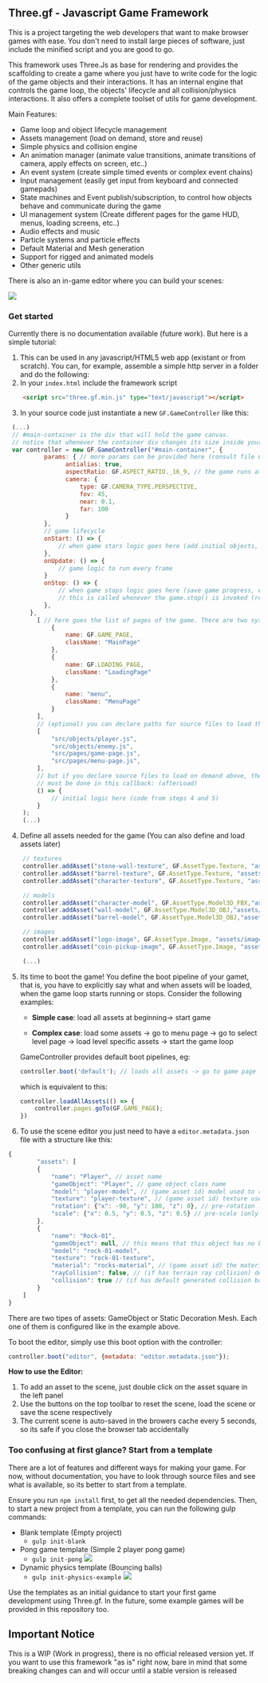 ## Three.gf - Javascript Game Framework

This is a project targeting the web developers that want to make browser games with ease.
You don't need to install large pieces of software, just include the minified script and you are good to go.

This framework uses Three.Js as base for rendering and provides the scaffolding to create a game where you just have to write code for the logic of the game objects and their interactions. It has an internal engine that controls the game loop, the objects' lifecycle and all collision/physics interactions. It also offers a complete toolset of utils for game development.

Main Features:

* Game loop and object lifecycle management
* Assets management (load on demand, store and reuse)
* Simple physics and collision engine
* An animation manager (animate value transitions, animate transitions of camera, apply effects on screen, etc..)
* An event system (create simple timed events or complex event chains)
* Input management (easily get input from keyboard and connected gamepads)
* State machines and Event publish/subscription, to control how objects behave and communicate during the game
* UI management system (Create different pages for the game HUD, menus, loading screens, etc..)
* Audio effects and music
* Particle systems and particle effects
* Default Material and Mesh generation
* Support for rigged and animated models
* Other generic utils

There is also an in-game editor where you can build your scenes:

![](https://github.com/freddykrunn/three.gf/blob/main/images/editor-screenshot.png?raw=true)


### Get started

Currently there is no documentation available (future work). But here is a simple tutorial:

1. This can be used in any javascript/HTML5 web app (existant or from scratch). You can, for example, assemble a simple http server in a folder and do the following:
2. In your `index.html` include the framework script
```html
    <script src="three.gf.min.js" type="text/javascript"></script>
```
3. In your source code just instantiate a new `GF.GameController` like this:

```javascript
 (...)
 // #main-container is the div that will hold the game canvas.
 // notice that whenever the container div changes its size inside your app you must inform GameController of the new size. However GameController already listens for a resize in the window
 var controller = new GF.GameController("#main-container", {
          params: { // more params can be provided here (consult file Controller.js)
                antialias: true,
                aspectRatio: GF.ASPECT_RATIO._16_9, // the game runs at a specific aspect ratio. Provide here one as a number, or use the default constants
                camera: {
                    type: GF.CAMERA_TYPE.PERSPECTIVE,
                    fov: 45,
                    near: 0.1,
                    far: 100
                }
          },
          // game lifecycle
          onStart: () => {
              // when game stars logic goes here (add initial objects, setup lighting, etc..)
          },
          onUpdate: () => {
              // game logic to run every frame
          }
          onStop: () => {
              // when game stops logic goes here (save game progress, etc..)
              // this is called whenever the game.stop() is invoked (returning to menu, closing the app, etc...)
          },
      },
		[ // here goes the list of pages of the game. There are two system pages: GF.GAME_PAGE and GF.LOADING_PAGE. If not provided here, the controller will create default pages. GamePage will be a simple page with no UI just to start and stop the game and LoadingPage will be a simple black page with the loading progress percentage in the middle.
			{
				name: GF.GAME_PAGE,
				className: "MainPage"
			},
            {
				name: GF.LOADING_PAGE,
				className: "LoadingPage"
			},
            {
				name: "menu",
				className: "MenuPage"
			}
		],
        // (optional) you can declare paths for source files to load them on demand when controller initializes
        [
            "src/objects/player.js",
            "src/objects/enemy.js",
            "src/pages/game-page.js",
            "src/pages/menu-page.js",
        ],
        // but if you declare source files to load on demand above, the logic for the initial boot (load assets, start game, etc..)
        // must be done in this callback: (afterLoad)
        () => {
            // initial logic here (code from steps 4 and 5)
        }
	);
    (...)
```
4. Define all assets needed for the game (You can also define and load assets later)

```javascript
    // textures
    controller.addAsset("stone-wall-texture", GF.AssetType.Texture, "assets/textures/stone-wall.png");
    controller.addAsset("barrel-texture", GF.AssetType.Texture, "assets/textures/barrel.png");
    controller.addAsset("character-texture", GF.AssetType.Texture, "assets/textures/character.png");

    // models
    controller.addAsset("character-model", GF.AssetType.Model3D_FBX,"assets/objects/character.fbx");
    controller.addAsset("wall-model", GF.AssetType.Model3D_OBJ,"assets/objects/wall.obj");
    controller.addAsset("barrel-model", GF.AssetType.Model3D_OBJ,"assets/objects/barrel.obj");

    // images
    controller.addAsset("logo-image", GF.AssetType.Image, "assets/images/logo.png");
    controller.addAsset("coin-pickup-image", GF.AssetType.Image, "assets/images/coin-pickup.png");

    (...)
```

5. Its time to boot the game! You define the boot pipeline of your gamet, that is, you have to explicitly say what and when assets will be loaded, when the game loop starts running or stops. Consider the following examples:

    * **Simple case**: load all assets at beginning-> start game

    * **Complex case**:
      load some assets -> go to menu page -> go to select level page -> load level specific assets -> start the game loop

    GameController provides default boot pipelines, eg:

    ```javascript
    controller.boot('default'); // loads all assets -> go to game page
    ```

    which is equivalent to this:

    ```javascript
    controller.loadAllAssets(() => {
        controller.pages.goTo(GF.GAME_PAGE);
    })
    ```
6. To use the scene editor you just need to have a `editor.metadata.json` file with a structure like this:

```javascript
{
    	"assets": [
		{
		    "name": "Player", // asset name
		    "gameObject": "Player", // game object class name
		    "model": "player-model", // (game asset id) model used to represent this asset in the editor (may not correspond to real model in the game)
		    "texture": "player-texture", // (game asset id) texture used to represent this asset in the editor (may not correspond to real model in the game)
		    "rotation": {"x": -90, "y": 180, "z": 0}, // pre-rotation (only for the display the asset in the editor)
		    "scale": {"x": 0.5, "y": 0.5, "z": 0.5} // pre-scale (only for the display the asset in the editor)
		},
		{
		    "name": "Rock-01",
		    "gameObject": null, // this means that this object has no behaviour class associated and will be just a static decoration mesh
		    "model": "rock-01-model",
		    "texture": "rock-01-texture",
		    "material": "rocks-material", // (game asset id) the material that will be used in the game
		    "rayCollision": false, // (if has terrain ray collision) default value when adding a new object of this type to the scene (can be modified in the editor)
		    "collision": true // (if has default generated collision box) default value when adding a new object of this type to the scene (can be modified in the editor)
		}
	]
}
```
There are two tipes of assets: GameObject or Static Decoration Mesh. Each one of them is configured like in the example above.

To boot the editor, simply use this boot option with the controller:

```javascript
controller.boot("editor", {metadata: "editor.metadata.json"});
```

**How to use the Editor:**
1. To add an asset to the scene, just double click on the asset square in the left panel
2. Use the buttons on the top toolbar to reset the scene, load the scene or save the scene respectively
3. The current scene is auto-saved in the browers cache every 5 seconds, so its safe if you close the browser tab accidentally

### Too confusing at first glance? Start from a template

There are a lot of features and different ways for making your game. For now, without documentation, you have to look through source files and see what is available, so its better to start from a template.

Ensure you run `npm install` first, to get all the needed dependencies.
Then, to start a new project from a template, you can run the following gulp commands:
* Blank template (Empty project)
    * `gulp init-blank`
* Pong game template (Simple 2 player pong game)
    * `gulp init-pong`
    ![](https://github.com/freddykrunn/three.gf/blob/main/images/pong-template-screenshot.png)
* Dynamic physics template (Bouncing balls)
    * `gulp init-physics-example`
    ![](https://github.com/freddykrunn/three.gf/blob/main/images/physics-template-screenshot.png)

Use the templates as an initial guidance to start your first game development using Three.gf.
In the future, some example games will be provided in this repository too.

## Important Notice

This is a WIP (Work in progress), there is no official released version yet.
If you want to use this framework "as is" right now, bare in mind that some breaking changes can and will occur until a stable version is released
